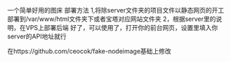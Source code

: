 一个简单好用的图床
部署方法
1,将除server文件夹的项目文件以静态网页的开工部署到/var/www/html文件夹下或者宝塔对应网站文件夹
2，根据server里的说明，在VPS上部署后端
好了，可以使用了，打开你的前台网页，设置里填入你server的API地址就行

在https://github.com/ceocok/fake-nodeimage基础上修改
